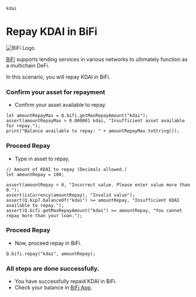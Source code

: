 ```meta-Currency
kdai
```

# Repay KDAI in BiFi

![BiFi Logo](https://s3.ap-northeast-2.amazonaws.com/thebifrost.io/home/bifi/bifi_logo.svg)

[BiFi](https://bifi.finance/) supports lending services in various networks to ultimately function as a multichain DeFi.

In this scenario, you will repay KDAI in BiFi.

### Confirm your asset for repayment

- Confirm your asset available to repay.

```output-Dynamic
let amountRepayMax = Q.bifi.getMaxRepayAmount("kdai");
assert(amountRepayMax > 0.000001 kdai, "Insufficient asset available for repay.");
print("Balance available to repay: " + amountRepayMax.toString());
```

### Proceed Repay

- Type in asset to repay.

```input KDAI
// Amount of KDAI to repay (Decimals allowed.)
let amountRepay = 100;
```

```input-Verify
assert(amountRepay > 0, "Incorrect value. Please enter value more than 0.");
assert(isCurrency(amountRepay), "Invalid value");
assert(Q.kip7.balanceOf("kdai") >= amountRepay, "Insufficient KDAI available to repay.");
assert(Q.bifi.getMaxRepayAmount("kdai") >= amountRepay, "You cannot repay more than your loan.");
```

### Proceed Repay

- Now, proceed repay in BiFi.

```taster
Q.bifi.repay("kdai", amountRepay);
```

### All steps are done successfully.

- You have successfully repaid KDAI in BiFi.
- Check your balance in [BiFi App](https://app.bifi.finance/).
